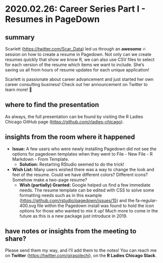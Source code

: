 2020.02.26: Career Series Part I - Resumes in PageDown
================

## summary

Scarlett (<https://twitter.com/Scar_Data>) led us through an **awesome**
:fire: session on how to create a resume in Pagedown. Not only can we
create resumes quickly that show we know R, we can also use CSV files to
select for each version of the resume which items we want to include.
She’s saving us all from hours of resume updates for each unique
application\!

Scarlett is passionate about career advancement and just started her own
career consulting business\! Check out her announcement on Twitter to
learn more\! :clap:

## where to find the presentation

As always, the full presentation can be found by visiting the R Ladies
Chicago GitHub page (<https://github.com/rladies-chicago>).

## insights from the room where it happened

  - **Issue:** A few users who were newly installing Pagedown did not
    see the options for pagedown templates when they went to File - New
    File - R Markdown - From Template.
      - **Solution:** Restarting RStudio seemed to do the trick\!
  - **Wish List:** Many users wished there was a way to change the look
    and feel of the resume. Could we have different colors? Different
    icons? Somehow make a two-page resume?
      - **Wish (partially) Granted:** Google helped us find a few
        immediate needs. The resume template can be edited with CSS to
        solve some formatting needs such as in this example
        (<https://github.com/rstudio/pagedown/issues/15>) and the
        fa-regular-400.svg file within the Pagedown install was found to
        hold the icon options for those who wanted to mix it up\! Much
        more to come in the future as this is a new package just
        introduce in 2019.

## have notes or insights from the meeting to share?

Please send them my way, and I’ll add them to the notes\! You can reach
me on **Twitter** (<https://twitter.com/girasolechi>), on the **R Ladies
Chicago Slack**.
